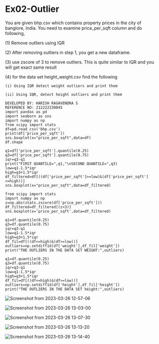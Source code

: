 # Ex02-Outlier

You are given bhp.csv which contains property prices in the city of banglore, India. You need to examine price_per_sqft column and do following,

(1) Remove outliers using IQR 

(2) After removing outliers in step 1, you get a new dataframe.

(3) use zscore of 3 to remove outliers. This is quite similar to IQR and you will get exact same result

(4) for the data set height_weight.csv find the following

    (i) Using IQR detect weight outliers and print them

    (ii) Using IQR, detect height outliers and print them
    
```
DEVELOPED BY: HARISH RAGAVENDRA S
REFERENCE NO: 212222230045
import pandas as pd
import seaborn as sns
import numpy as np
from scipy import stats
df=pd.read_csv('bhp.csv')
print(df['price_per_sqft'])
sns.boxplot(x="price_per_sqft",data=df)
df.shape
```

```
q1=df['price_per_sqft'].quantile(0.25)
q3=df['price_per_sqft'].quantile(0.75)
iqr=q3-q1
print("FIRST QUANTILE=",q1,"\nSECOND QUANTILE=",q3)
low=q1-1.5*iqr
high=q3+1.5*iqr
df_filtered=df[((df['price_per_sqft']>=low)&(df['price_per_sqft']<=high))]
sns.boxplot(x="price_per_sqft",data=df_filtered)
```

```
from scipy import stats
import numpy as np
z=np.abs(stats.zscore(df['price_per_sqft']))
df_filtered=df_filtered[(z<3)]
sns.boxplot(x='price_per_sqft',data=df_filtered)
```

```
q1=df.quantile(0.25)
q3=df.quantile(0.75)
iqr=q3-q1
low=q1-1.5*iqr
high=q3+1.5*iqr
df_fil=df[((df<=high)&(df>=low))]
outliers=np.setdiff1d(df['weight'],df_fil['weight'])
print("THE OUTLIERS IN THE DATA SET WEIGHT:",outliers)
```

```
q1=df.quantile(0.25)
q3=df.quantile(0.75)
iqr=q3-q1
low=q1-1.5*iqr
high=q3+1.5*iqr
df_fil=df[((df<=high)&(df>=low))]
outliers=np.setdiff1d(df['height'],df_fil['height'])
print("THE OUTLIERS IN THE DATA SET height:",outliers)
```
 
![Screenshot from 2023-03-26 12-57-06](https://user-images.githubusercontent.com/114852180/227761904-52b40b9a-2d29-46e5-9f2c-c068a813dd9a.png)

![Screenshot from 2023-03-26 13-03-00](https://user-images.githubusercontent.com/114852180/227761953-5575612a-eed0-4338-b485-53ff467c3c2b.png)

![Screenshot from 2023-03-26 13-07-30](https://user-images.githubusercontent.com/114852180/227762186-2648ee9c-535a-4460-bb36-c9b5029080ea.png)

![Screenshot from 2023-03-26 13-13-20](https://user-images.githubusercontent.com/114852180/227762244-ce9ea4bf-f246-4388-925c-0827534cd2ae.png)

![Screenshot from 2023-03-26 13-14-40](https://user-images.githubusercontent.com/114852180/227762294-6c55c869-e20e-4a48-85b4-5479461311d5.png)
